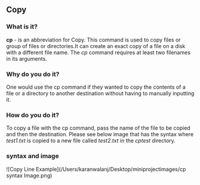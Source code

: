 ## Copy

### What is it?
**cp** - is an abbreviation for Copy. This command is used to copy files or group of files or directories.It can create an exact copy of a file on a disk with a different file name. The *cp* command requires at least two filenames in its arguments.
### Why do you do it?
One would use the cp command if they wanted to copy the contents of a file or a directory to another destination without having to manually inputting it.
### How do you do it?
To copy a file with the cp command, pass the name of the file to be copied and then the destination. Please see below image that has the syntax where *test1.txt* is copied to a new file called *test2.txt* in the *cptest* directory.
### syntax and image
![Copy Line Example](/Users/karanwalanj/Desktop/miniprojectimages/cp syntax Image.png)
